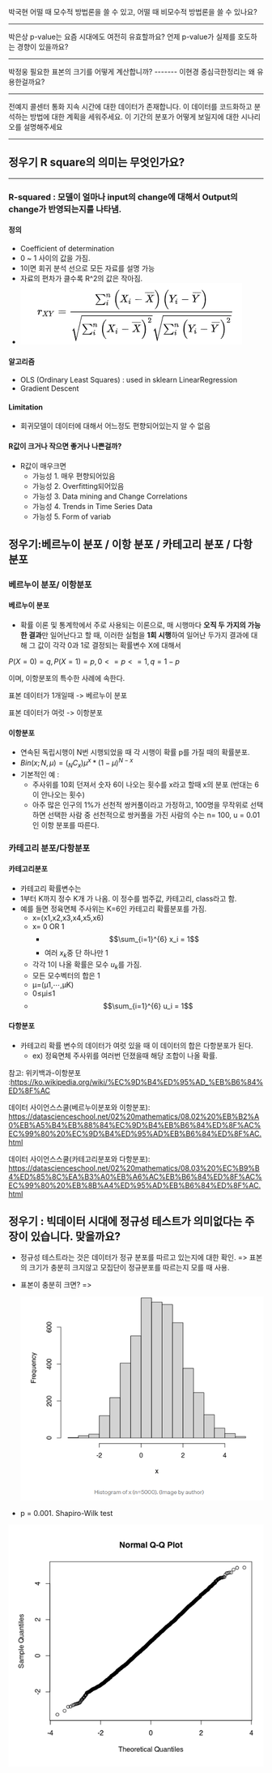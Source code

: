 박국현 어떨 때 모수적 방법론을 쓸 수 있고, 어떨 때 비모수적 방법론을 쓸 수 있나요?

-------



박은상 p-value는 요즘 시대에도 여전히 유효할까요? 언제 p-value가 실제를 호도하는 경향이 있을까요? 

-------



박정웅 필요한 표본의 크기를 어떻게 계산합니까? ------- 이현경 중심극한정리는 왜 유용한걸까요?

-------



전예지 콜센터 통화 지속 시간에 대한 데이터가 존재합니다. 이 데이터를 코드화하고 분석하는 방법에 대한 계획을 세워주세요. 이 기간의 분포가 어떻게 보일지에 대한 시나리오를 설명해주세요 

-------



## 정우기 R square의 의미는 무엇인가요?

-------

### R-squared : 모델이 얼마나 input의 change에 대해서 Output의 change가 반영되는지를 나타냄.

#### 정의

- Coefficient of determination
- 0 ~ 1 사이의 값을 가짐.
- 1이면 회귀 분석 선으로 모든 자료를 설명 가능
- 자료의 편차가 클수록 R^2의 값은 작아짐.
- ![image-20210706224319641](CS_study_.assets/image-20210706224319641.png)

#### 알고리즘

  - OLS (Ordinary Least Squares) : used in sklearn LinearRegression
  - Gradient Descent

#### Limitation
  - 회귀모델이 데이터에 대해서 어느정도 편향되어있는지 알 수 없음



#### R값이 크거나 작으면 좋거나 나쁜걸까?

- R값이 매우크면
  - 가능성 1. 매우 편향되어있음
  - 가능성 2. Overfitting되어있음
  - 가능성 3. Data mining and Change Correlations
  - 가능성 4. Trends in Time Series Data
  - 가능성 5. Form of variab



## 정우기:베르누이 분포 / 이항 분포 / 카테고리 분포 / 다항 분포 

### 베르누이 분포/ 이항분포

#### 베르누이 분포

- 확률 이론 및 통계학에서 주로 사용되는 이론으로, 매 시행마다 **오직 두 가지의 가능한 결과**만 일어난다고 할 때, 이러한 실험을 **1회 시행**하여 일어난 두가지 결과에 대해 그 값이 각각 0과 1로 결정되는 확률변수 X에 대해서 

$P(X=0) =q, P(X=1) = p, 0<=p<=1, q= 1-p$

이며, 이항분포의  특수한 사례에 속한다.

표본 데이터가 1개일때 -> 베르누이 분포

표본 데이터가 여럿 -> 이항분포



#### 이항분포

- 연속된 독립시행이 N번 시행되었을 때 각 시행이 확률 p를 가질 때의 확률분포.
- $Bin(x;N,μ)=(_NC_x)μ^x * (1−μ)^{N−x}$
- 기본적인 예 : 
  -  주사위를 10회 던져서 숫자 6이 나오는 횟수를 x라고 할때 x의 분포 (반대는 6이 안나오는 횟수)
  - 아주 많은 인구의 1%가 선천적 쌍커풀이라고 가정하고, 100명을 무작위로 선택하면 선택한 사람 중
    선천적으로 쌍커풀을 가진 사람의 수는 n= 100, u = 0.01인 이항 분포를 따른다.



### 카테고리 분포/다항분포

#### 카테고리분포

- 카테고리 확률변수는 
- 1부터 K까지 정수 K개 가 나옴. 이 정수를 범주값, 카테고리, class라고 함.
- 예를 들면 정육면체 주사위는 K=6인 카테고리 확률분포를 가짐.
  - x=(x1,x2,x3,x4,x5,x6)
  - x= 0 OR 1
    - $$\sum_{i=1}^{6} x_i = 1$$
    - 여러 $x_k$중 단 하나만 1
  - 각각 1이 나올 확률은 모수 $u_k$를 가짐.
  -  모든 모수벡터의 합은 1
    - μ=(μ1,⋯,μK)
    - 0≤μi≤1
    - $$\sum_{i=1}^{6} u_i = 1$$



#### 다항분포

- 카테고리 확률 변수의 데이터가 여럿 있을 때 이 데이터의 합은 다항분포가 된다.
  - ex) 정육면체 주사위를 여러번 던졌을때 해당 조합이 나올 확률.



참고: 위키백과-이항분포 :https://ko.wikipedia.org/wiki/%EC%9D%B4%ED%95%AD_%EB%B6%84%ED%8F%AC

데이터 사이언스스쿨(베르누이분포와 이항분포): https://datascienceschool.net/02%20mathematics/08.02%20%EB%B2%A0%EB%A5%B4%EB%88%84%EC%9D%B4%EB%B6%84%ED%8F%AC%EC%99%80%20%EC%9D%B4%ED%95%AD%EB%B6%84%ED%8F%AC.html

데이터 사이언스스쿨(카테고리분포와 다항분포): https://datascienceschool.net/02%20mathematics/08.03%20%EC%B9%B4%ED%85%8C%EA%B3%A0%EB%A6%AC%EB%B6%84%ED%8F%AC%EC%99%80%20%EB%8B%A4%ED%95%AD%EB%B6%84%ED%8F%AC.html





## 정우기 : 빅데이터 시대에 정규성 테스트가 의미없다는 주장이 있습니다. 맞을까요?

- 정규성 테스트라는 것은 데이터가 정규 분포를 따르고 있는지에 대한 확인.
  => 표본의 크기가 충분히 크지않고 모집단이 정규분포를 따르는지 모를 때 사용.

- 표본이 충분히 크면? => 

  ![image-20210804222744316](CS_study_.assets/image-20210804222744316.png)

- p = 0.001. Shapiro-Wilk test

![image-20210804222757633](CS_study_.assets/image-20210804222757633.png)
